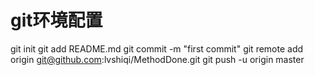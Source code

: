 # git环境配置

git init
git add README.md
git commit -m "first commit"
git remote add origin git@github.com:lvshiqi/MethodDone.git
git push -u origin master
